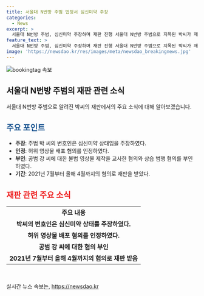 ```yaml
---
title: 서울대 N번방 주범 법정서 심신미약 주장
categories:
  - News
excerpt: >
  서울대 N번방 주범, 심신미약 주장하며 재판 진행 서울대 N번방 주범으로 지목된 박씨가 재판에서 심신미약을 주장했습니다. 박씨의 변호인은 허위 영상물 배포 혐의는 인정하나 심신미약 상태를 주장하며 수비전을 펼쳤고, 공범 강씨에 대한 혐의는 부인했습니다. 박씨는 여성의 졸업 사진과 SNS 사진을 딥페이크하여 음란물로 제작하고 배포한 혐의로 재판에 넘겨진 바 있습니다.
feature_text: >
  서울대 N번방 주범, 심신미약 주장하며 재판 진행 서울대 N번방 주범으로 지목된 박씨가 재판에서 심신미약을 주장했습니다. 박씨의 변호인은 허위 영상물 배포 혐의는 인정하나 심신미약 상태를 주장하며 수비전을 펼쳤고, 공범 강씨에 대한 혐의는 부인했습니다. 박씨는 여성의 졸업 사진과 SNS 사진을 딥페이크하여 음란물로 제작하고 배포한 혐의로 재판에 넘겨진 바 있습니다.
image: 'https://newsdao.kr/res/images/meta/newsdao_breakingnews.jpg'
---
```


<p><img src="https://newsdao.kr/res/images/meta/newsdao_breakingnews.jpg" alt="bookingtag 속보" /></p>

<h2 data-ke-size="size26">서울대 N번방 주범의 재판 관련 소식</h2>

<p data-ke-size="size16">서울대 N번방 주범으로 알려진 박씨의 재판에서의 주요 소식에 대해 알아보겠습니다.</p>

<h2><b><span style="color: #1a5490;">주요 포인트</span></b></h2>

<ul>
  <li><b>주장</b>: 주범 박 씨의 변호인은 심신미약 상태임을 주장하였다.</li>
  <li><b>인정</b>: 허위 영상물 배포 혐의를 인정하였다.</li>
  <li><b>부인</b>: 공범 강 씨에 대한 불법 영상물 제작을 교사한 혐의와 상습 범행 혐의를 부인하였다.</li>
  <li><b>기간</b>: 2021년 7월부터 올해 4월까지의 혐의로 재판을 받았다.</li>
</ul>

<h2><b><span style="color: #ee2323;">재판 관련 주요 소식</span></b></h2>

<table>
  <tr>
    <td style="text-align: center; height: 17px;"><b>주요 내용</b></td>
  </tr>
  <tr>
    <td style="text-align: center; height: 17px;"><b>박씨의 변호인은 심신미약 상태를 주장하였다.</b></td>
  </tr>
  <tr>
    <td style="text-align: center; height: 17px;"><b>허위 영상물 배포 혐의를 인정하였다.</b></td>
  </tr>
  <tr>
    <td style="text-align: center; height: 17px;"><b>공범 강 씨에 대한 혐의 부인</b></td>
  </tr>
  <tr>
    <td style="text-align: center; height: 17px;"><b>2021년 7월부터 올해 4월까지의 혐의로 재판 받음</b></td>
  </tr>
</table>

<p data-ke-size="size16">&nbsp;</p>
실시간 뉴스 속보는, <a href="https://newsdao.kr" rel="dofollow">https://newsdao.kr</a>


